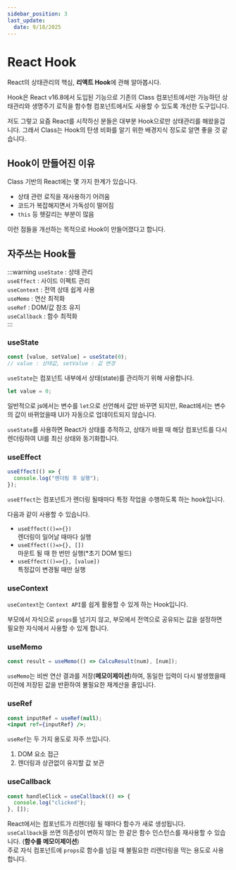```yaml
---
sidebar_position: 3
last_update:
  date: 9/18/2025
---
```


# React Hook

React의 상태관리의 핵심, **리액트 Hook**에 관해 알아봅시다.

Hook은 React v16.8에서 도입된 기능으로 기존의 Class 컴포넌트에서만 가능하던 상태관리와 생명주기 로직을 함수형 컴포넌트에서도 사용할 수 있도록 개선한 도구입니다. 

저도 그렇고 요즘 React를 시작하신 분들은 대부분 Hook으로만 상태관리를 해왔을겁니다. 그래서 Class는 Hook의 탄생 비화를 알기 위한 배경지식 정도로 알면 좋을 것 같습니다.

## Hook이 만들어진 이유

Class 기반의 React에는 몇 가지 한계가 있습니다.

- 상태 관련 로직을 재사용하기 어려움
- 코드가 복잡해지면서 가독성이 떨어짐
- `this` 등 헷갈리는 부분이 많음

이런 점들을 개선하는 목적으로 Hook이 만들어졌다고 합니다.

## 자주쓰는 Hook들

:::warning
`useState` : 상태 관리  
`useEffect` : 사이드 이펙트 관리  
`useContext` : 전역 상태 쉽게 사용  
`useMemo` : 연산 최적화  
`useRef` : DOM/값 참조 유지  
`useCallback` : 함수 최적화  
:::

### useState

```jsx
const [value, setValue] = useState(0);
// value : 상태값, setValue : 값 변경
```

`useState`는 컴포넌트 내부에서 상태(state)를 관리하기 위해 사용합니다.

```jsx
let value = 0;
```
일반적으로 js에서는 변수를 `let`으로 선언해서 값만 바꾸면 되지만, React에서는 변수의 값이 바뀌었을때 UI가 자동으로 업데이트되지 않습니다.

`useState`를 사용하면 React가 상태를 추적하고, 상태가 바뀔 때 해당 컴포넌트를 다시 렌더링하여 UI를 최신 상태와 동기화합니다.


### useEffect

```jsx
useEffect(() => {
  console.log("렌더링 후 실행");
});
```
`useEffect`는 컴포넌트가 렌더링 될때마다 특정 작업을 수행하도록 하는 hook입니다.

다음과 같이 사용할 수 있습니다.

- `useEffect(()=>{})`  
  렌더링이 일어날 때마다 실행  
- `useEffect(()=>{}, [])`  
  마운트 될 때 한 번만 실행(*초기 DOM 빌드)   
- `useEffect(()=>{}, [value])`  
  특정값이 변경될 때만 실행  

### useContext

`useContext`는 `Context API`를 쉽게 활용할 수 있게 하는 Hook입니다.

부모에서 자식으로 `props`를 넘기지 않고, 부모에서 전역으로 공유되는 값을 설정하면 필요한 자식에서 사용할 수 있게 합니다.

### useMemo

```jsx
const result = useMemo(() => CalcuResult(num), [num]);
```
`useMemo`는 비싼 연산 결과를 저장(**메모이제이션**)하여, 동일한 입력이 다시 발생했을때 이전에 저장된 값을 반환하여 불필요한 재계산을 줄입니다.

### useRef

```jsx
const inputRef = useRef(null);
<input ref={inputRef} />;
```
`useRef`는 두 가지 용도로 자주 쓰입니다.

1. DOM 요소 접근 
2. 렌더링과 상관없이 유지할 값 보관

### useCallback
```jsx
const handleClick = useCallback(() => {
  console.log("clicked");
}, []);
```
React에서는 컴포넌트가 리렌더링 될 때마다 함수가 새로 생성됩니다.  
`useCallback`을 쓰면 의존성이 변하지 않는 한 같은 함수 인스턴스를 재사용할 수 있습니다. (**함수를 메모이제이션**)  
주로 자식 컴포넌트에 `props`로 함수를 넘길 때 불필요한 리렌더링을 막는 용도로 사용합니다.
